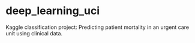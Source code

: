 # deep_learning_uci
Kaggle classification project: Predicting patient mortality in an urgent care unit using clinical data.

